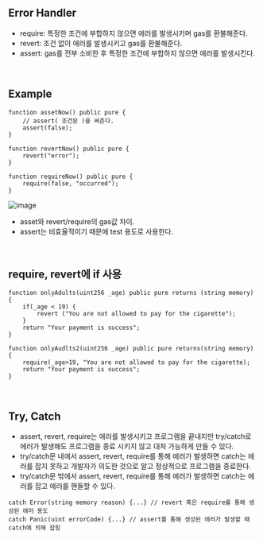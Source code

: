 ## Error Handler
- require: 특정한 조건에 부합하지 않으면 에러를 발생시키며 gas를 환불해준다.
- revert: 조건 없이 에러를 발생시키고 gas를 환불해준다.
- assert: gas를 전부 소비한 후 특정한 조건에 부합하지 않으면 에러를 발생시킨다.

<br>

## Example
``` solidity
function assetNow() public pure { 
    // assert( 조건문 )을 써준다.
    assert(false); 
}

function revertNow() public pure {
    revert("error");
}

function requireNow() public pure {
    require(false, "occurred");
}
```
![image](https://user-images.githubusercontent.com/79950504/183363386-b2946f09-c23c-4eb8-865f-9b9cc3fcab79.png)
- asset와 revert/require의 gas값 차이.
- assert는 비효율적이기 때문에 test 용도로 사용한다.

<br>

## require, revert에 if 사용
```solidity
function onlyAdults(uint256 _age) public pure returns (string memory) {
    if(_age < 19) {
        revert ("You are not allowed to pay for the cigarette");
    }
    return "Your payment is success";
}

function onlyAudlts2(uint256 _age) public pure returns(string memory) {
    require(_age>19, "You are not allowed to pay for the cigarette);
    return "Your payment is success";
}
```

<br>

## Try, Catch
- assert, revert, require는 에러를 발생시키고 프로그램을 끝내지만 try/catch로 에러가 발생해도 프로그램을 종료 시키지 않고 대처 가능하게 만들 수 있다.
- try/catch문 내에서 assert, revert, require를 통해 에러가 발생하면 catch는 에러를 잡지 못하고 개발자가 의도한 것으로 알고 정상적으로 프로그램을 종료한다.
- try/catch문 밖에서 assert, revert, require를 통해 에러가 발생하면 catch는 에러를 잡고 에러를 핸들할 수 있다.
```solidity
catch Error(string memory reason) {...} // revert 혹은 require를 통해 생성된 에러 용도
catch Panic(uint errorCode) {...} // assert를 통해 생성된 에러가 발생할 때 catch에 의해 잡힘
```
